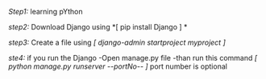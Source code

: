 *Step1:* learning pYthon

*step2:* Download Django using   *[  pip install Django  ] *

*step3:* Create a file using     *[  django-admin startproject myproject ]*

*ste4:* if you run the Django 
        -Open manage.py file
        -than run this command *[  python manage.py runserver --portNo--  ]* port number is optional
